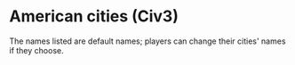 # American cities (Civ3)

The names listed are default names; players can change their cities' names if they choose.